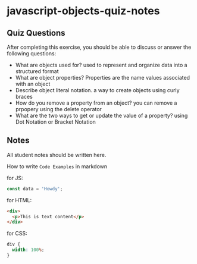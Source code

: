 # javascript-objects-quiz-notes

## Quiz Questions

After completing this exercise, you should be able to discuss or answer the following questions:

- What are objects used for?
  used to represent and organize data into a structured format
- What are object properties?
  Properties are the name values associated with an object
- Describe object literal notation.
  a way to create objects using curly braces
- How do you remove a property from an object?
  you can remove a prpopery using the delete operator
- What are the two ways to get or update the value of a property?
  using Dot Notation or Bracket Notation

## Notes

All student notes should be written here.

How to write `Code Examples` in markdown

for JS:

```javascript
const data = 'Howdy';
```

for HTML:

```html
<div>
  <p>This is text content</p>
</div>
```

for CSS:

```css
div {
  width: 100%;
}
```
